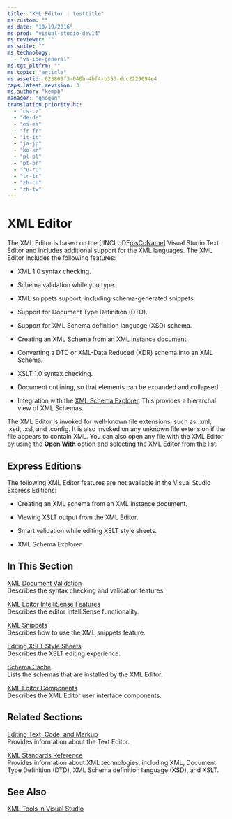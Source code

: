```yaml
---
title: "XML Editor | testtitle"
ms.custom: ""
ms.date: "10/19/2016"
ms.prod: "visual-studio-dev14"
ms.reviewer: ""
ms.suite: ""
ms.technology: 
  - "vs-ide-general"
ms.tgt_pltfrm: ""
ms.topic: "article"
ms.assetid: 623869f3-040b-4bf4-b353-ddc2229694e4
caps.latest.revision: 3
ms.author: "kempb"
manager: "ghogen"
translation.priority.ht: 
  - "cs-cz"
  - "de-de"
  - "es-es"
  - "fr-fr"
  - "it-it"
  - "ja-jp"
  - "ko-kr"
  - "pl-pl"
  - "pt-br"
  - "ru-ru"
  - "tr-tr"
  - "zh-cn"
  - "zh-tw"
---
```

# XML Editor
The XML Editor is based on the [!INCLUDE[msCoName](../reference/includes/msconame_md.md)] Visual Studio Text Editor and includes additional support for the XML languages. The XML Editor includes the following features:  
  
-   XML 1.0 syntax checking.  
  
-   Schema validation while you type.  
  
-   XML snippets support, including schema-generated snippets.  
  
-   Support for Document Type Definition (DTD).  
  
-   Support for XML Schema definition language (XSD) schema.  
  
-   Creating an XML Schema from an XML instance document.  
  
-   Converting a DTD or XML-Data Reduced (XDR) schema into an XML Schema.  
  
-   XSLT 1.0 syntax checking.  
  
-   Document outlining, so that elements can be expanded and collapsed.  
  
-   Integration with the [XML Schema Explorer](../reference/xml-schema-explorer.md). This provides a hierarchal view of XML Schemas.  
  
 The XML Editor is invoked for well-known file extensions, such as .xml, .xsd, .xsl, and .config. It is also invoked on any unknown file extension if the file appears to contain XML. You can also open any file with the XML Editor by using the **Open With** option and selecting the XML Editor from the list.  
  
## Express Editions  
 The following XML Editor features are not available in the Visual Studio Express Editions:  
  
-   Creating an XML schema from an XML instance document.  
  
-   Viewing XSLT output from the XML Editor.  
  
-   Smart validation while editing XSLT style sheets.  
  
-   XML Schema Explorer.  
  
## In This Section  
 [XML Document Validation](../reference/xml-document-validation.md)  
 Describes the syntax checking and validation features.  
  
 [XML Editor IntelliSense Features](../reference/xml-editor-intellisense-features.md)  
 Describes the editor IntelliSense functionality.  
  
 [XML Snippets](../reference/xml-snippets.md)  
 Describes how to use the XML snippets feature.  
  
 [Editing XSLT Style Sheets](../reference/editing-xslt-style-sheets.md)  
 Describes the XSLT editing experience.  
  
 [Schema Cache](../reference/schema-cache.md)  
 Lists the schemas that are installed by the XML Editor.  
  
 [XML Editor Components](../reference/xml-editor-components.md)  
 Describes the XML Editor user interface components.  
  
## Related Sections  
 [Editing Text, Code, and Markup](http://msdn.microsoft.com/en-us/0d9c00d7-5df4-48a3-b185-2a265f055439)  
 Provides information about the Text Editor.  
  
 [XML Standards Reference](http://msdn.microsoft.com/en-us/79c78508-c9d0-423a-a00f-672e855de401)  
 Provides information about XML technologies, including XML, Document Type Definition (DTD), XML Schema definition language (XSD), and XSLT.  
  
## See Also  
 [XML Tools in Visual Studio](../reference/xml-tools-in-visual-studio.md)